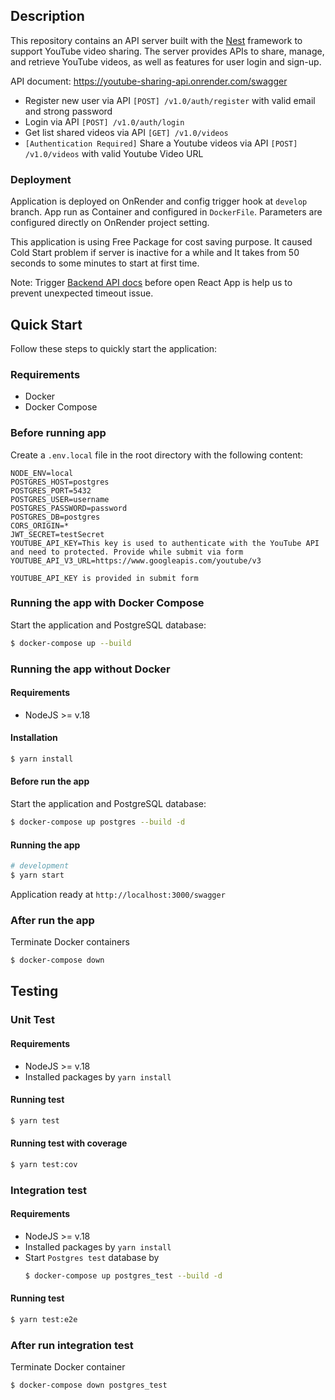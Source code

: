 ## Description

This repository contains an API server built with the [Nest](https://github.com/nestjs/nest) framework to support YouTube video sharing. The server provides APIs to share, manage, and retrieve YouTube videos, as well as features for user login and sign-up.

API document: https://youtube-sharing-api.onrender.com/swagger

- Register new user via API `[POST] /v1.0/auth/register` with valid email and strong password
- Login via API `[POST] /v1.0/auth/login`
- Get list shared videos via API `[GET] /v1.0/videos`
- `[Authentication Required]` Share a Youtube videos via API `[POST] /v1.0/videos` with valid Youtube Video URL

### Deployment

Application is deployed on OnRender and config trigger hook at `develop` branch. App run as Container and configured in `DockerFile`. Parameters are configured directly on OnRender project setting.

This application is using Free Package for cost saving purpose. It caused Cold Start problem if server is inactive for a while and It takes from 50 seconds to some minutes to start at first time.

Note: Trigger [Backend API docs](https://youtube-sharing-api.onrender.com/swagger) before open React App is help us to prevent unexpected timeout issue.

## Quick Start

Follow these steps to quickly start the application:

### Requirements

- Docker
- Docker Compose

### Before running app

Create a `.env.local` file in the root directory with the following content:

```env
NODE_ENV=local
POSTGRES_HOST=postgres
POSTGRES_PORT=5432
POSTGRES_USER=username
POSTGRES_PASSWORD=password
POSTGRES_DB=postgres
CORS_ORIGIN=*
JWT_SECRET=testSecret
YOUTUBE_API_KEY=This key is used to authenticate with the YouTube API and need to protected. Provide while submit via form
YOUTUBE_API_V3_URL=https://www.googleapis.com/youtube/v3
```

`YOUTUBE_API_KEY is provided in submit form`

### Running the app with Docker Compose

Start the application and PostgreSQL database:

```bash
$ docker-compose up --build
```

### Running the app without Docker

#### Requirements

- NodeJS >= v.18

#### Installation

```bash
$ yarn install
```

#### Before run the app

Start the application and PostgreSQL database:

```bash
$ docker-compose up postgres --build -d
```

#### Running the app

```bash
# development
$ yarn start
```

Application ready at `http://localhost:3000/swagger`

### After run the app

Terminate Docker containers

```bash
$ docker-compose down
```

## Testing

### Unit Test

#### Requirements

- NodeJS >= v.18
- Installed packages by `yarn install`

#### Running test

```bash
$ yarn test
```

#### Running test with coverage

```bash
$ yarn test:cov
```

### Integration test

#### Requirements

- NodeJS >= v.18
- Installed packages by `yarn install`
- Start `Postgres test` database by
  ```bash
  $ docker-compose up postgres_test --build -d
  ```

#### Running test

```bash
$ yarn test:e2e
```

### After run integration test

Terminate Docker container

```bash
$ docker-compose down postgres_test
```

